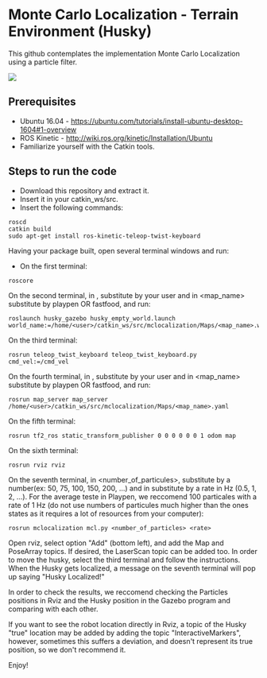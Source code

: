 # Monte Carlo Localization - Terrain Environment (Husky)
This github contemplates the implementation Monte Carlo Localization using a particle filter.

![](ezgif.com-video-to-gif)


## Prerequisites
- Ubuntu 16.04 - https://ubuntu.com/tutorials/install-ubuntu-desktop-1604#1-overview
- ROS Kinetic - http://wiki.ros.org/kinetic/Installation/Ubuntu
- Familiarize yourself with the Catkin tools.

## Steps to run the code
- Download this repository and extract it.
- Insert it in your catkin_ws/src.
- Insert the following commands:
```
roscd
catkin build
sudo apt-get install ros-kinetic-teleop-twist-keyboard
```

Having your package built, open several terminal windows and run:
- On the first terminal:
```
roscore
```
On the second terminal, in <user>, substitute by your user and in <map_name> substitute by playpen OR fastfood, and run:
```
roslaunch husky_gazebo husky_empty_world.launch world_name:=/home/<user>/catkin_ws/src/mclocalization/Maps/<map_name>.world
```
On the third terminal:
```
rosrun teleop_twist_keyboard teleop_twist_keyboard.py cmd_vel:=/cmd_vel
```
On the fourth terminal,  in <user>, substitute by your user and in <map_name> substitute by playpen OR fastfood, and run:
```
rosrun map_server map_server /home/<user>/catkin_ws/src/mclocalization/Maps/<map_name>.yaml
```
On the fifth terminal:
```
rosrun tf2_ros static_transform_publisher 0 0 0 0 0 0 1 odom map
```
On the sixth terminal:
```
rosrun rviz rviz 
```
On the seventh terminal, in <number_of_particules>, substitute by a number(ex: 50, 75, 100, 150, 200, ...) and in <rate> substitute by a rate in Hz (0.5, 1, 2, ...). For the average teste in Playpen, we reccomend 100 particales with a rate of 1 Hz (do not use numbers of particules much higher than the ones states as it requires a lot of resources from your computer):
```
rosrun mclocalization mcl.py <number_of_particles> <rate>
```

Open rviz, select option "Add" (bottom left), and add the Map and PoseArray topics. If desired, the LaserScan topic can be added too.
In order to move the husky, select the third terminal and follow the instructions.
When the Husky gets localized, a message on the seventh terminal will pop up saying "Husky Localized!"


In order to check the results, we reccomend checking the Particles positions in Rviz and the Husky position in the Gazebo program and comparing with each other.

If you want to see the robot location directly in Rviz, a topic of the Husky "true" location may be added by adding the topic "InteractiveMarkers", however, sometimes this suffers a deviation, and doesn't represent its true position, so we don't recommend it.


Enjoy!
